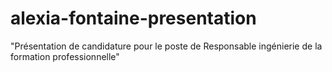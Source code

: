 # alexia-fontaine-presentation
"Présentation de candidature pour le poste de Responsable ingénierie de la formation professionnelle"
